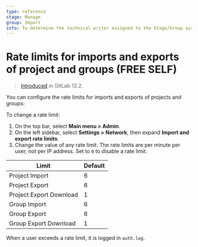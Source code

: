 ```yaml
---
type: reference
stage: Manage
group: Import
info: To determine the technical writer assigned to the Stage/Group associated with this page, see https://about.gitlab.com/handbook/engineering/ux/technical-writing/#assignments
---
```


# Rate limits for imports and exports of project and groups **(FREE SELF)**

> [Introduced](https://gitlab.com/gitlab-org/gitlab/-/merge_requests/35728) in GitLab 13.2.

You can configure the rate limits for imports and exports of projects and groups:

To change a rate limit:

1. On the top bar, select **Main menu > Admin**.
1. On the left sidebar, select **Settings > Network**, then expand **Import and export rate limits**.
1. Change the value of any rate limit. The rate limits are per minute per user, not per IP address.
   Set to `0` to disable a rate limit.

| Limit                   | Default |
|-------------------------|---------|
| Project Import          | 6       |
| Project Export          | 6       |
| Project Export Download | 1       |
| Group Import            | 6       |
| Group Export            | 6       |
| Group Export Download   | 1       |

When a user exceeds a rate limit, it is logged in `auth.log`.
